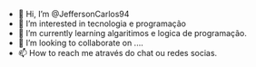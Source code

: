 - 👋 Hi, I’m @JeffersonCarlos94
- 👀 I’m interested in  tecnologia e programação
- 🌱 I’m currently learning algaritimos e logica de programação.
- 💞️ I’m looking to collaborate on ....
- 📫 How to reach me através do chat ou redes socias.

<!---
JeffersonCarlos94/JeffersonCarlos94 is a ✨ special ✨ repository because its `README.md` (this file) appears on your GitHub profile.
You can click the Preview link to take a look at your changes.
--->
